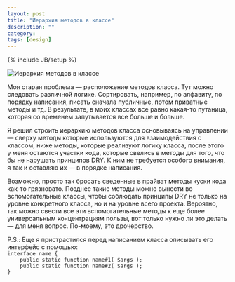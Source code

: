```yaml
---
layout: post
title: "Иерархия методов в классе"
description: ""
category: 
tags: [design]
---
```

{% include JB/setup %}


<img src="http://31808.selcdn.ru/it-prm/pics/code.jpg" alt="Иерархия методов в классе" class="img-center" />

Моя старая проблема — расположение методов класса. Тут можно следовать различной логике. Сортировать, например,  по алфавиту, по порядку написания, писать сначала публичные, потом приватные методы и тд. В результате, в моих классах все равно какая-то путаница, которая со временем запутывается все больше и больше.
 
Я решил строить иерархию методов класса основываясь на управлении — сверху методы которые используются для взаимодействия с классом, ниже методы, которые реализуют логику класса, после этого у меня остаются участки кода, которые свелись в методы для того, что бы не нарушать принципов DRY. К ним не требуется особого внимания, я так и оставляю их — в порядке написания.
 
Возможно, просто так бросать сведенные в прайват методы куски кода как-то грязновато. Позднее такие методы можно вынести во вспомогательные классы, чтобы соблюдать принципы DRY не только на уровне конкретного класса, но и на уровне всего проекта. Вероятно, так можно свести все эти вспомогательные методы к еще более универсальным концентрациям пользы, вот только нужно ли это делать — для меня вопрос. По-моему, это дрочерство.

P.S.: Еще я пристрастился перед написанием класса описывать его интерфейс с помощью:<br>
`interface name {` <br>
`    public static function name#1( $args );` <br>
`    public static function name#2( $args );` <br>
`}` 